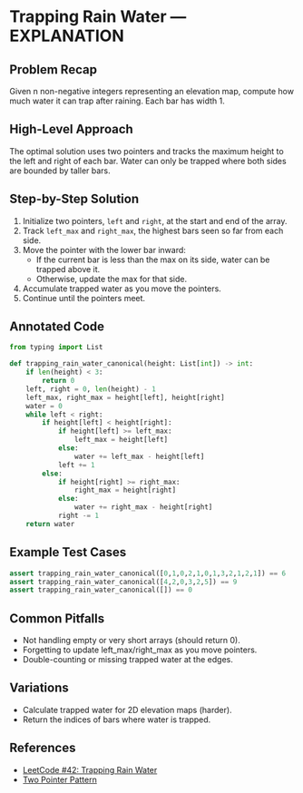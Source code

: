 # Trapping Rain Water — EXPLANATION

## Problem Recap
Given n non-negative integers representing an elevation map, compute how much water it can trap after raining. Each bar has width 1.

## High-Level Approach
The optimal solution uses two pointers and tracks the maximum height to the left and right of each bar. Water can only be trapped where both sides are bounded by taller bars.

## Step-by-Step Solution
1. Initialize two pointers, `left` and `right`, at the start and end of the array.
2. Track `left_max` and `right_max`, the highest bars seen so far from each side.
3. Move the pointer with the lower bar inward:
    - If the current bar is less than the max on its side, water can be trapped above it.
    - Otherwise, update the max for that side.
4. Accumulate trapped water as you move the pointers.
5. Continue until the pointers meet.

## Annotated Code
```python
from typing import List

def trapping_rain_water_canonical(height: List[int]) -> int:
    if len(height) < 3:
        return 0
    left, right = 0, len(height) - 1
    left_max, right_max = height[left], height[right]
    water = 0
    while left < right:
        if height[left] < height[right]:
            if height[left] >= left_max:
                left_max = height[left]
            else:
                water += left_max - height[left]
            left += 1
        else:
            if height[right] >= right_max:
                right_max = height[right]
            else:
                water += right_max - height[right]
            right -= 1
    return water
```

## Example Test Cases
```python
assert trapping_rain_water_canonical([0,1,0,2,1,0,1,3,2,1,2,1]) == 6
assert trapping_rain_water_canonical([4,2,0,3,2,5]) == 9
assert trapping_rain_water_canonical([]) == 0
```

## Common Pitfalls
- Not handling empty or very short arrays (should return 0).
- Forgetting to update left_max/right_max as you move pointers.
- Double-counting or missing trapped water at the edges.

## Variations
- Calculate trapped water for 2D elevation maps (harder).
- Return the indices of bars where water is trapped.

## References
- [LeetCode #42: Trapping Rain Water](https://leetcode.com/problems/trapping-rain-water/)
- [Two Pointer Pattern](https://leetcode.com/problems/trapping-rain-water/solutions/) 
